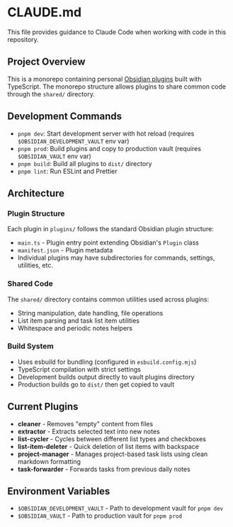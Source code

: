 # CLAUDE.md

This file provides guidance to Claude Code when working with code in this repository.

## Project Overview

This is a monorepo containing personal [Obsidian plugins](https://docs.obsidian.md/Plugins/Getting+started/) built with TypeScript. The monorepo structure allows plugins to share common code through the `shared/` directory.

## Development Commands

- `pnpm dev`: Start development server with hot reload (requires `$OBSIDIAN_DEVELOPMENT_VAULT` env var)
- `pnpm prod`: Build plugins and copy to production vault (requires `$OBSIDIAN_VAULT` env var)
- `pnpm build`: Build all plugins to `dist/` directory
- `pnpm lint`: Run ESLint and Prettier

## Architecture

### Plugin Structure

Each plugin in `plugins/` follows the standard Obsidian plugin structure:

- `main.ts` - Plugin entry point extending Obsidian's `Plugin` class
- `manifest.json` - Plugin metadata
- Individual plugins may have subdirectories for commands, settings, utilities, etc.

### Shared Code

The `shared/` directory contains common utilities used across plugins:

- String manipulation, date handling, file operations
- List item parsing and task list item utilities
- Whitespace and periodic notes helpers

### Build System

- Uses esbuild for bundling (configured in `esbuild.config.mjs`)
- TypeScript compilation with strict settings
- Development builds output directly to vault plugins directory
- Production builds go to `dist/` then get copied to vault

## Current Plugins

- **cleaner** - Removes "empty" content from files
- **extractor** - Extracts selected text into new notes
- **list-cycler** - Cycles between different list types and checkboxes
- **list-item-deleter** - Quick deletion of list items with backspace
- **project-manager** - Manages project-based task lists using clean markdown formatting
- **task-forwarder** - Forwards tasks from previous daily notes

## Environment Variables

- `$OBSIDIAN_DEVELOPMENT_VAULT` - Path to development vault for `pnpm dev`
- `$OBSIDIAN_VAULT` - Path to production vault for `pnpm prod`
